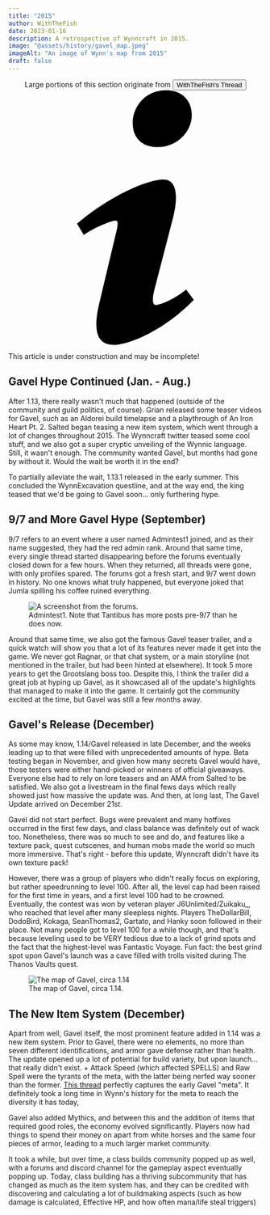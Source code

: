 ```yaml
---
title: "2015"
author: WithTheFish
date: 2023-01-16
description: A retrospective of Wynncraft in 2015.
image: "@assets/history/gavel_map.jpeg"
imageAlt: "An image of Wynn's map from 2015"
draft: false
---
```


<div class="glass px-4 my-2 py-2"><center>Large portions of this section originate from <a href="https://forums.wynncraft.com/threads/the-history-of-wynncraft-up-to-2-0-1.291440/" rel="external"><button class="glass font-semibold py-2 px-4 border border-gray-400 rounded shadow">WithTheFish's Thread</button></a></center></div>

<div class="flex items-center glass text-white text-sm font-bold px-4 py-1" role="alert">
  <svg class="fill-current w-4 h-4 mr-2" xmlns="http://www.w3.org/2000/svg" viewBox="0 0 20 20"><path d="M12.432 0c1.34 0 2.01.912 2.01 1.957 0 1.305-1.164 2.512-2.679 2.512-1.269 0-2.009-.75-1.974-1.99C9.789 1.436 10.67 0 12.432 0zM8.309 20c-1.058 0-1.833-.652-1.093-3.524l1.214-5.092c.211-.814.246-1.141 0-1.141-.317 0-1.689.562-2.502 1.117l-.528-.88c2.572-2.186 5.531-3.467 6.801-3.467 1.057 0 1.233 1.273.705 3.23l-1.391 5.352c-.246.945-.141 1.271.106 1.271.317 0 1.357-.392 2.379-1.207l.6.814C12.098 19.02 9.365 20 8.309 20z"/></svg>
  <p>This article is under construction and may be incomplete!</p>
</div>

## Gavel Hype Continued (Jan. - Aug.)
After 1.13, there really wasn't much that happened (outside of the  community and guild politics, of course). Grian released some teaser  videos for Gavel, such as an Aldorei build timelapse and a playthrough  of An Iron Heart Pt. 2. Salted began teasing a new item system, which  went through a lot of changes throughout 2015. The Wynncraft twitter  teased some cool stuff, and we also got a super cryptic unveiling of the Wynnic language. Still, it wasn't enough. The community wanted Gavel,  but months had gone by without it. Would the wait be worth it in the  end?

 To partially alleviate the wait, 1.13.1 released in the early summer.  This concluded the WynnExcavation questline, and at the way end, the  king teased that we'd be going to Gavel soon... only furthering hype.

## 9/7 and More Gavel Hype (September)
9/7 refers to an event where a user named Admintest1 joined, and as their name suggested, they had the red admin rank. Around that same time, every single thread started disappearing before the forums eventually closed down for a few hours. When they returned, all threads were gone, with only profiles spared. The forums got a fresh start, and 9/7 went down in history. No one knows what truly happened, but everyone joked that Jumla spilling his coffee ruined everything.
<figure class="inline-block">
      <img
        src="/assets/history/2015-01.png"
        alt="A screenshot from the forums." />
      <figcaption>Admintest1. Note that Tantibus has more posts pre-9/7 than he does now.</figcaption>
</figure>

Around that same time, we also got the famous Gavel teaser trailer, and a quick watch will show you that a lot of its features never made it get into the game. We never got Ragnar, or that chat system, or a main storyline (not mentioned in the trailer, but had been hinted at elsewhere). It took 5 more years to get the Grootslang boss too. Despite this, I think the trailer did a great job at hyping up Gavel, as it showcased all of the update's highlights that managed to make it into the game. It certainly got the community excited at the time, but Gavel was still a few months away.

## Gavel's Release (December)
As some may know, 1.14/Gavel released in late December, and the weeks  leading up to that were filled with unprecedented amounts of hype. Beta  testing began in November, and given how many secrets Gavel would have,  those testers were either hand-picked or winners of official giveaways.  Everyone else had to rely on lore teasers and an AMA from Salted to be  satisfied. We also got a livestream in the final fews days which really  showed just how massive the update was. And then, at long last, The Gavel Update arrived on December 21st.

 Gavel did not start perfect. Bugs were prevalent and many hotfixes  occurred in the first few days, and class balance was definitely out of  wack too. Nonetheless, there was so much to see and do, and features  like a texture pack, quest cutscenes, and human mobs made the world so  much more immersive. That's right - before this update, Wynncraft didn't have its own texture pack!

 However, there was a group of players who didn't really focus on  exploring, but rather speedrunning to level 100. After all, the level  cap had been raised for the first time in years, and a first level 100  had to be crowned. Eventually, the contest was won by veteran player  J6Unlimited/Zuikaku_, who reached that level after many sleepless  nights. Players TheDollarBill, DodoBird, Kokaga, SeanThomas2, Gartato,  and Hanky soon followed  in their place. Not many people got to level  100 for a while though, and that's because leveling used to be VERY  tedious due to a lack of grind spots and the fact that the highest-level was Fantastic Voyage. Fun fact: the best grind spot upon Gavel's launch was a cave filled with trolls visited during The Thanos Vaults quest.

<div class="columns-2">
    <figure class="inline-block">
      <img
        src="/assets/history/2015-02.jpeg"
        alt="The map of Gavel, circa 1.14" />
      <figcaption>The map of Gavel, circa 1.14.</figcaption>
    </figure>
</div>

## The New Item System (December)
Apart from well, Gavel itself, the most prominent feature added in 1.14  was a new item system. Prior to Gavel, there were no elements, no more  than seven different identifications, and armor gave defense rather than health. The update opened up a lot of potential for build variety, but  upon launch... that really didn't exist. + Attack Speed (which affected  SPELLS) and Raw Spell were the tyrants of the meta, with the latter  being nerfed way sooner than the former. [This thread](https://forums.wynncraft.com/threads/♛-endgame-builds-♛.109608/) perfectly captures the early Gavel "meta". It definitely took a long  time in Wynn's history for the meta to reach the diversity it has today,

 Gavel also added Mythics, and between this and the addition of items  that required good roles, the economy evolved significantly. Players now had things to spend their money on apart from white horses and the same four pieces of armor, leading to a much larger market community.

 It took a while, but over time, a class builds community popped up as  well, with a forums and discord channel for the gameplay aspect  eventually popping up. Today, class building has a thriving subcommunity that has changed as much as the item system has, and they can be  credited with discovering and calculating a lot of buildmaking aspects  (such as how damage is calculated, Effective HP, and how often mana/life steal triggers)